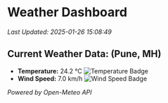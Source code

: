 
# Weather Dashboard

_Last Updated: 2025-01-26 15:08:49_

## Current Weather Data: (Pune, MH)
- **Temperature:** 24.2 °C ![Temperature Badge](https://img.shields.io/badge/Temperature-Medium%20Temp-green)
- **Wind Speed:** 7.0 km/h ![Wind Speed Badge](https://img.shields.io/badge/Wind%20Speed-Low%20Wind-blue)

*Powered by Open-Meteo API*
